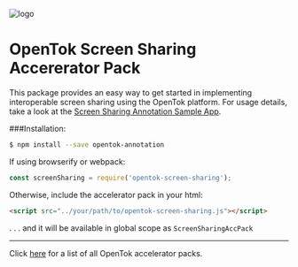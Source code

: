 
![logo](https://raw.githubusercontent.com/opentok/annotation-acc-pack/1.1.0/tokbox-logo.png)

# OpenTok Screen Sharing Accererator Pack

This package provides an easy way to get started in implementing interoperable screen sharing using the OpenTok platform.  For usage details, take a look at the [Screen Sharing Annotation Sample App](https://github.com/opentok/screensharing-annotation-acc-pack/tree/master/JS).


###Installation:

```bash
$ npm install --save opentok-annotation
```

If using browserify or webpack:

```javascript
const screenSharing = require('opentok-screen-sharing');
```

Otherwise, include the accelerator pack in your html:

```html
<script src="../your/path/to/opentok-screen-sharing.js"></script>
```
 . . . and it will be available in global scope as `ScreenSharingAccPack`

-----------------

Click [here](https://www.npmjs.com/search?q=opentok-acc-pack) for a list of all OpenTok accelerator packs.